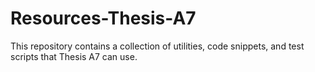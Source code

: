# Resources-Thesis-A7
This repository contains a collection of utilities, code snippets, and test scripts that Thesis A7 can use.
